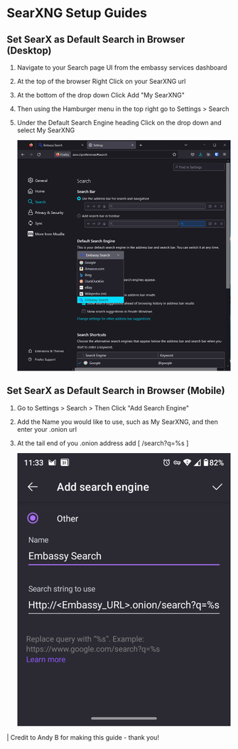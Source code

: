 # SearXNG Setup Guides
## Set SearX as Default Search in Browser (Desktop)
1. Navigate to your Search page UI from the embassy services dashboard
1. At the top of the browser Right Click on your SearXNG url
1. At the bottom of the drop down Click Add "My SearXNG"
1. Then using the Hamburger menu in the top right go to Settings > Search
1. Under the Default Search Engine heading Click on the drop down and select My SearXNG 
    
    ![Add SearX](./assets/searx0.png)

## Set SearX as Default Search in Browser (Mobile)
1. Go to Settings > Search > Then Click "Add Search Engine"
1. Add the Name you would like to use, such as My SearXNG, and then enter your .onion url
1. At the tail end of you .onion address add [ /search?q=%s ]
    
    ![Add SearX Mobile](./assets/searx1.png)

| Credit to Andy B for making this guide - thank you!